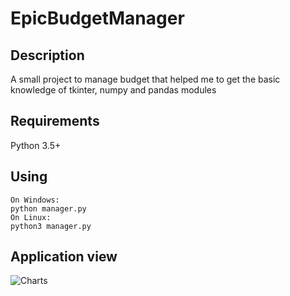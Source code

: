 # EpicBudgetManager

## Description
A small project to manage budget that helped me to get the basic knowledge of tkinter, numpy and pandas modules

## Requirements
Python 3.5+

## Using
```commandline
On Windows:
python manager.py
On Linux:
python3 manager.py
```

## Application view
![Charts](https://user-images.githubusercontent.com/57534862/110639675-482bf680-81b0-11eb-8b59-425c7ee1ab7c.PNG)

